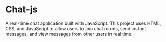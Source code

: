 # Chat-js
A real-time chat application built with JavaScript. This project uses HTML, CSS, and JavaScript to allow users to join chat rooms, send instant messages, and view messages from other users in real time.
